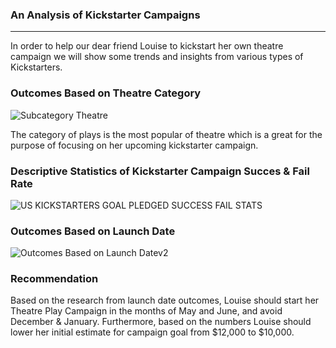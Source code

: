 ### An Analysis of Kickstarter Campaigns
---
In order to help our dear friend Louise to kickstart her own theatre campaign we will show some trends and insights from various types of Kickstarters.

### Outcomes Based on Theatre Category

![Subcategory Theatre](https://user-images.githubusercontent.com/88256967/128796183-6ee1d726-6515-4f4e-9920-cc38fa8b6c73.png)

The category of plays is the most popular of theatre which is a great for the purpose of focusing on her upcoming kickstarter campaign.

### Descriptive Statistics of Kickstarter Campaign Succes & Fail Rate

![US KICKSTARTERS GOAL PLEDGED SUCCESS FAIL STATS](https://user-images.githubusercontent.com/88256967/128797257-15c9fc5e-435b-4a4c-9fc4-3583624193a9.png)

### Outcomes Based on Launch Date

![Outcomes Based on Launch Datev2](https://user-images.githubusercontent.com/88256967/128796533-798cda1f-d9a9-4169-b8ca-d331501ca28d.png)

### Recommendation

Based on the research from launch date outcomes, Louise should start her Theatre Play Campaign in the months of May and June, and avoid December & January. Furthermore, based on the numbers Louise should lower her initial estimate for campaign goal from $12,000 to $10,000.

